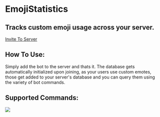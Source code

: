 # EmojiStatistics
## Tracks custom emoji usage across your server.
[Invite To Server](https://discord.com/oauth2/authorize?client_id=757326308547100712&permissions=93248&scope=bot%20applications.commands)

## How To Use:
Simply add the bot to the server and thats it. The database gets automatically initialized upon joining, as your users use custom emotes, those get added to your server's database and you can query them using the variety of bot commands.

## Supported Commands:
![](https://i.imgur.com/eg2vGd3.png)
